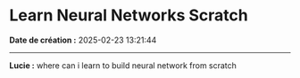 # Learn Neural Networks Scratch

**Date de création :** 2025-02-23 13:21:44

---

**Lucie :**
where can i learn to build neural network from scratch
